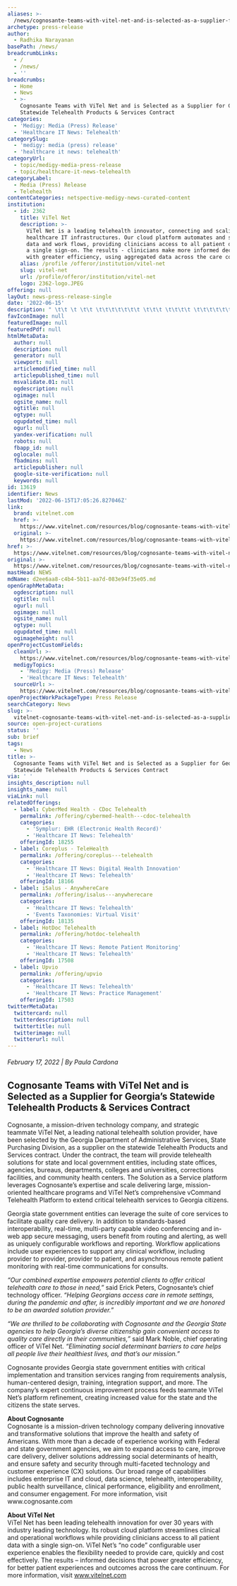 ```yaml
---
aliases: >-
  /news/cognosante-teams-with-vitel-net-and-is-selected-as-a-supplier-for-georgias-statewide-telehealth-products-services-contract
archetype: press-release
author:
  - Radhika Narayanan
basePath: /news/
breadcrumbLinks:
  - /
  - /news/
  - ''
breadcrumbs:
  - Home
  - News
  - >-
    Cognosante Teams with ViTel Net and is Selected as a Supplier for Georgia’s
    Statewide Telehealth Products & Services Contract
categories:
  - 'Medigy: Media (Press) Release'
  - 'Healthcare IT News: Telehealth'
categorySlug:
  - 'medigy: media (press) release'
  - 'healthcare it news: telehealth'
categoryUrl:
  - topic/medigy-media-press-release
  - topic/healthcare-it-news-telehealth
categoryLabel:
  - Media (Press) Release
  - Telehealth
contentCategories: netspective-medigy-news-curated-content
institution:
  - id: 2362
    title: ViTel Net
    description: >-
      ViTel Net is a leading telehealth innovator, connecting and scaling
      healthcare IT infrastructures. Our cloud platform automates and simplifies
      data and work flows, providing clinicians access to all patient data with
      a single sign-on. The results - clinicians make more informed decisions
      with greater efficiency, using aggregated data across the care continuum.
    alias: /profile /offeror/institution/vitel-net
    slug: vitel-net
    url: /profile/offeror/institution/vitel-net
    logo: 2362-logo.JPEG
offering: null
layOut: news-press-release-single
date: '2022-06-15'
description: " \t\t \t \t\t \t\t\t\t\t\t\t \t\t\t \t\t\t\t \t\t\t\t\t\t \t\t\t\t\t  \t\t\t\t\t\t  \t\t\t\t\t\t\t \t\t\t\t\t\t\t\t\tFebruary 17, 2022 | By Paula Cardona \t\t\t\t\t\t\t\t\t\t\t\t\t\t\t \t\t\t\t\t\t\t \t\t\t\t\t\t\t\t Cognosante Teams with ViTel Net and is Selected as a Supplier for"
favIconImage: null
featuredImage: null
featuredPdf: null
htmlMetaData:
  author: null
  description: null
  generator: null
  viewport: null
  articlemodified_time: null
  articlepublished_time: null
  msvalidate.01: null
  ogdescription: null
  ogimage: null
  ogsite_name: null
  ogtitle: null
  ogtype: null
  ogupdated_time: null
  ogurl: null
  yandex-verification: null
  robots: null
  fbapp_id: null
  oglocale: null
  fbadmins: null
  articlepublisher: null
  google-site-verification: null
  keywords: null
id: 13619
identifier: News
lastMod: '2022-06-15T17:05:26.827046Z'
link:
  brand: vitelnet.com
  href: >-
    https://www.vitelnet.com/resources/blog/cognosante-teams-with-vitel-net-and-is-selected-as-a-supplier-for-georgias-statewide-telehealth-products-services-contract/
  original: >-
    https://www.vitelnet.com/resources/blog/cognosante-teams-with-vitel-net-and-is-selected-as-a-supplier-for-georgias-statewide-telehealth-products-services-contract/
href: >-
  https://www.vitelnet.com/resources/blog/cognosante-teams-with-vitel-net-and-is-selected-as-a-supplier-for-georgias-statewide-telehealth-products-services-contract/
original: >-
  https://www.vitelnet.com/resources/blog/cognosante-teams-with-vitel-net-and-is-selected-as-a-supplier-for-georgias-statewide-telehealth-products-services-contract/
mastHead: NEWS
mdName: d2ee6aa8-c4b4-5b11-aa7d-083e94f35e05.md
openGraphMetaData:
  ogdescription: null
  ogtitle: null
  ogurl: null
  ogimage: null
  ogsite_name: null
  ogtype: null
  ogupdated_time: null
  ogimageheight: null
openProjectCustomFields:
  cleanUrl: >-
    https://www.vitelnet.com/resources/blog/cognosante-teams-with-vitel-net-and-is-selected-as-a-supplier-for-georgias-statewide-telehealth-products-services-contract/
  medigyTopics:
    - 'Medigy: Media (Press) Release'
    - 'Healthcare IT News: Telehealth'
  sourceUrl: >-
    https://www.vitelnet.com/resources/blog/cognosante-teams-with-vitel-net-and-is-selected-as-a-supplier-for-georgias-statewide-telehealth-products-services-contract/
openProjectWorkPackageType: Press Release
searchCategory: News
slug: >-
  vitelnet-cognosante-teams-with-vitel-net-and-is-selected-as-a-supplier-for-georgias-statewide-telehealth-products-services-contract
source: open-project-curations
status: ''
sub: brief
tags:
  - News
title: >-
  Cognosante Teams with ViTel Net and is Selected as a Supplier for Georgia’s
  Statewide Telehealth Products & Services Contract
via: ' '
insights_description: null
insights_name: null
viaLink: null
relatedOfferings:
  - label: CyberMed Health - CDoc Telehealth
    permalink: /offering/cybermed-health---cdoc-telehealth
    categories:
      - 'Symplur: EHR (Electronic Health Record)'
      - 'Healthcare IT News: Telehealth'
    offeringId: 18255
  - label: Coreplus - TeleHealth
    permalink: /offering/coreplus---telehealth
    categories:
      - 'Healthcare IT News: Digital Health Innovation'
      - 'Healthcare IT News: Telehealth'
    offeringId: 18166
  - label: iSalus - AnywhereCare
    permalink: /offering/isalus---anywherecare
    categories:
      - 'Healthcare IT News: Telehealth'
      - 'Events Taxonomies: Virtual Visit'
    offeringId: 18135
  - label: HotDoc Telehealth
    permalink: /offering/hotdoc-telehealth
    categories:
      - 'Healthcare IT News: Remote Patient Monitoring'
      - 'Healthcare IT News: Telehealth'
    offeringId: 17508
  - label: Upvio
    permalink: /offering/upvio
    categories:
      - 'Healthcare IT News: Telehealth'
      - 'Healthcare IT News: Practice Management'
    offeringId: 17503
twitterMetaData:
  twittercard: null
  twitterdescription: null
  twittertitle: null
  twitterimage: null
  twitterurl: null
---
```

<div id="readability-page-1" class="page"><div id="site-content"> 		 	 		<article id="post-3674" role="article" itemscope="" itemtype="http://schema.org/BlogPosting"> 							 			<section itemprop="articleBody"> 				<div> 						 					<div>  						<main role="main">  							 									<div id="" data-wpfoxelementid="1"><div><div><div><h6>February 17, 2022 | By Paula Cardona</h6></div></div></div></div> 															 							<div> 								<div> <h2>Cognosante Teams with ViTel Net and is Selected as a Supplier for Georgia’s Statewide Telehealth Products &amp; Services Contract</h2>  <p>Cognosante, a mission-driven technology company, and strategic teammate ViTel Net, a leading national telehealth solution provider, have been selected by the Georgia Department of Administrative Services, State Purchasing Division, as a supplier on the statewide Telehealth Products and Services contract. Under the contract, the team will provide telehealth solutions for state and local government entities, including state offices, agencies, bureaus, departments, colleges and universities, corrections facilities, and community health centers. The Solution as a Service platform leverages Cognosante’s expertise and scale delivering large, mission-oriented healthcare programs and ViTel Net’s comprehensive vCommand Telehealth Platform to extend critical telehealth services to Georgia citizens.</p> <p>Georgia state government entities can leverage the suite of core services to facilitate quality care delivery. In addition to standards-based interoperability, real-time, multi-party capable video conferencing and in-web app secure messaging, users benefit from routing and alerting, as well as uniquely configurable workflows and reporting. Workflow applications include user experiences to support any clinical workflow, including provider to provider, provider to patient, and asynchronous remote patient monitoring with real-time communications for consults.</p> <p><em>“Our combined expertise empowers potential clients to offer critical telehealth care to those in need,”</em>&nbsp;said Erick Peters, Cognosante’s chief technology officer.&nbsp;<em>“Helping Georgians access care in remote settings, during the pandemic and after, is incredibly important and we are honored to be an awarded solution provider.”</em></p> <p><em>“We are thrilled to be collaborating with Cognosante and the Georgia State agencies to help Georgia’s diverse citizenship gain convenient access to quality care directly in their communities,”&nbsp;</em>said Mark Noble, chief operating officer of ViTel Net.&nbsp;<em>“Eliminating social determinant barriers to care helps all people live their healthiest lives, and that’s our mission.”</em></p> <p>Cognosante provides Georgia state government entities with critical implementation and transition services ranging from requirements analysis, human-centered design, training, integration support, and more. The company’s expert continuous improvement process feeds teammate ViTel Net’s platform refinement, creating increased value for the state and the citizens the state serves.</p> <p><strong>About Cognosante</strong><br> Cognosante is a mission-driven technology company delivering innovative and transformative solutions that improve the health and safety of Americans. With more than a decade of experience working with Federal and state government agencies, we aim to expand access to care, improve care delivery, deliver solutions addressing social determinants of health, and ensure safety and security through multi-faceted technology and customer experience (CX) solutions. Our broad range of capabilities includes enterprise IT and cloud, data science, telehealth, interoperability, public health surveillance, clinical performance, eligibility and enrollment, and consumer engagement. For more information, visit www.cognosante.com</p> <p><strong>About ViTel Net</strong><br> ViTel Net has been leading telehealth innovation for over 30 years with industry leading technology. Its robust cloud platform streamlines clinical and operational workflows while providing clinicians access to all patient data with a single sign-on. ViTel Net’s “no code” configurable user experience enables the flexibility needed to provide care, quickly and cost effectively. The results – informed decisions that power greater efficiency, for better patient experiences and outcomes across the care continuum. For more information, visit&nbsp;<a href="https://www.vitelnet.com/" target="_blank" rel="noopener">www.vitelnet.com</a></p> </div>   								 								 							 																 								 							</div> 							 							 									 								 						</main> <!-- end #main -->  						  					</div> <!-- end #inner-content --> 				</div> 			</section> <!-- end article section --> 															 		</article> <!-- end article --> 		 	 </div></div>